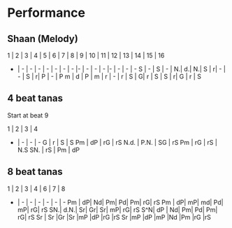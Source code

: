# Performance

## Shaan (Melody)

1 | 2 | 3 | 4 | 5 | 6 | 7 | 8 | 9 | 10 | 11 | 12 | 13 | 14 | 15 | 16
- | - | - | - | - | - | - | - |- | - | - | - |- | - | - | -
S | - | S | - | N.| d.| N.| S | r| - | - | S | r| P | - | P
m | d | P | m | r | - | r | S | G| r | S | S | r| G | r | S

## 4 beat tanas

Start at beat 9

1 | 2 | 3 | 4
- | - | - | -
G | r | S | S
Pm | dP | rG | rS
N.d. | P.N. | SG | rS
Pm | rG | rS | N.S
SN. | rS | Pm | dP

## 8 beat tanas

1 | 2 | 3 | 4 | 6 | 7 | 8
- | - | - | - | - | - | -
Pm | dP| Nd| Pm| Pd| Pm| rG| rS
Pm | dP| mP| md| Pd| mP| rG| rS
SN.| d.N.| Sr| Gr| Sr| mP| rG| rS
S^N| dP  | Nd| Pm| Pd| Pm| rG| rS
Sr | Sr  |Gr |Sr |mP |dP |rG |rS
Sr |mP   |dP |mP |Nd |Pm |rG |rS

